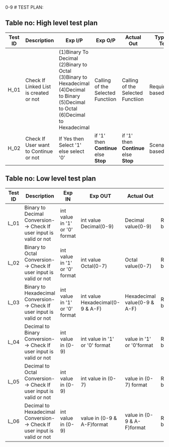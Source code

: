 0-9 # TEST PLAN:

## Table no: High level test plan

| **Test ID** | **Description**                                              | **Exp I/P** | **Exp O/P** | **Actual Out** |**Type Of Test**  |    
|-------------|--------------------------------------------------------------|------------|-------------|----------------|------------------|
|  H_01       |Check If Linked List is created or not |(1)Binary To Decimal (2)Binary to Octal (3)Binary to Hexadecimal (4)Decimal to Binary (5)Decimal to Octal (6)Decimal to Hexadecimal|Calling of the  Selected Functiion |Calling of the  Selected Functiion |Requirement based |
|  H_02       |Check If User want to Continue or not|If Yes then Select '1' else select '0'|if '1' then __Continue__ else __Stop__|if '1' then __Continue__ else __Stop__|Scenario based|

## Table no: Low level test plan

| **Test ID** | **Description**                                              | **Exp IN**   | **Exp OUT** | **Actual Out** |**Type Of Test**  |    
|-------------|--------------------------------------------------------------|--------------|-------------|----------------|------------------|
|  L_01       |Binary to Decimal Conversion--> Check If user input is valid or not|int value in '1' or '0' format|int value Decimal(0-9)|Decimal value(0-9)|Requirement based |
|  L_02       |Binary to Octal Conversion--> Check If user input is valid or not|int value in '1' or '0' format|int value Octal(0-7)|Octal value(0-7)|Requirement based |
|  L_03       |Binary to Hexadecimal Conversion--> Check If user input is valid or not|int value in '1' or '0' format|int value Hexadecimal(0-9 & A-F)|Hexadecimal value(0-9 & A-F)|Requirement based |
|  L_04       |Decimal to Binary Conversion--> Check If user input is valid or not|int value in (0-9)|int value in '1' or '0' format|value in '1' or '0'format|Requirement based|
|  L_05       |Decimal to Octal Conversion--> Check If user input is valid or not|int value in (0-9)|int value in (0-7)|value in (0-7) format|Requirement based|
|  L_06       |Decimal to Hexadecimal Conversion--> Check If user input is valid or not|int value in (0-9)| value in (0-9 & A-F)format| value in (0-9 & A-F)format|Requirement based|
